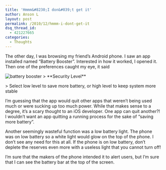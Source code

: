 ```yaml
---
title: 'Hmmm&#8230;I don&#039;t get it'
author: Anson L
layout: post
permalink: /2010/12/hmmm-i-dont-get-it
dsq_thread_id:
  - 421227665
categories:
  - Thoughts
---
```

The other day, I was browsing my friend&#8217;s Android phone. I saw an app installed named &#8220;Battery Booster&#8221;. Interested in how it worked, I opened it. Then one of the preferences caught my eye, it said

<img class="alignleft size-full wp-image-310" title="battery booster" src="https://i1.wp.com/apparentetch.com/wp-content/uploads/2010/12/battery-booster.jpg?resize=200%2C268" alt="battery booster" data-recalc-dims="1" />  
> **Security Level**</p> 
> Select low level to save more battery, or high level to keep system more stable

I&#8217;m guessing that the app would quit other apps that weren&#8217;t being used much or were sucking up too much power. While that makes sense to a degree, it&#8217;s a scary thought to an iOS developer. One app can quit another?! I wouldn&#8217;t want an app quitting a running process for the sake of &#8220;saving more battery&#8221;.

<p style="text-align: center;">
  <!--more Read More → -->
</p>

Another seemingly wasteful function was a low battery light. The phone was on low battery so a white light would glow on the top of the phone. I don&#8217;t see any need for this at all. If the phone is on low battery, don&#8217;t deplete the reserves even more with a useless light that you cannot turn off!  
  
I&#8217;m sure that the makers of the phone intended it to alert users, but I&#8217;m sure that I can see the battery bar at the top of the screen.